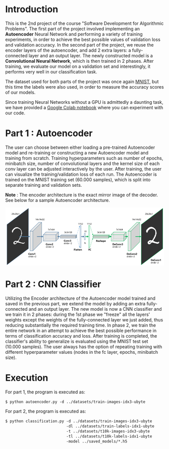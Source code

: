 # Introduction  
This is the 2nd project of the course "Software Development for Algorithmic
Problems". The first part of the project involved implementing an **Autoencoder** Neural Network 
and performing a variety of training experiments, in order to achieve the best
possible values of validation loss and validation accuracy. In the second part
of the project, we reuse the encoder layers of the autoencoder, and add 2 extra layers:
a fully-connected layer and an output layer. The newly constructed model is
a **Convolutional Neural Network**, which is then trained in 2 phases. After
training, we evaluate our model on a validation set and interestingly, it performs very well 
in our classification task.

The dataset used for both parts of the project was once again [MNIST](http://yann.lecun.com/exdb/mnist/), but this time the labels were also used, 
in order to measure the accuracy scores of our models.  

Since training Neural Networks without a GPU is admittedly a daunting task, we
have provided a [Google Colab notebook](https://colab.research.google.com/drive/103OAigB6x5pdXZP7NG99r3OoS9xOT1-_?usp=sharing) 
where you can experiment with our code.

# Part 1 : Autoencoder
The user can choose between either loading a pre-trained Autoencoder model and
re-training or constructing a new Autoencoder model and training from scratch.
Training hyperparameters such as number of epochs, minibatch size, number of
convolutional layers and the kernel size of each conv layer can be adjusted 
interactively by the user. After training, the user can visualize the
training/validation loss of each run. The Autoencoder is trained on the MNIST
training set (60.000 samples), which is split into separate training and validation sets.  

**Note** : The encoder architecture is the exact mirror image of the decoder.
See below for a sample Autoencoder architecture.

![Screenshot](images/ae_reduce.png)


# Part 2 : CNN Classifier
Utilizing the Encoder architecture of the Autoencoder model trained and
saved in the previous part, we extend the model by adding an extra
fully-connected and an output layer. The new model is now a CNN classifier and
we train it in 2 phases: during the 1st phase we "freeze" all the layers' weights
except the weights of the fully-connected layer we just added, thus reducing
substantially the required training time. In phase 2, we train the entire
network in an attempt to achieve the best possible performance in terms of 
classification accuracy and loss. After training is completed, the classifier's 
ability to generalize is evaluated using the MNIST test set (10.000 samples). 
The user always has the option of repeating training with different
hyperparameter values (nodes in the fc layer, epochs, minibatch size).


# Execution
For part 1, the program is executed as:  
```
$ python autoencoder.py -d ../datasets/train-images-idx3-ubyte
```

For part 2, the program is executed as:
```
$ python classification.py -d ../datasets/train-images-idx3-ubyte 
                           -dl ../datasets/train-labels-idx1-ubyte
                           -t ../datasets/t10k-images-idx3-ubyte
                           -tl ../datasets/t10k-labels-idx1-ubyte
                           -model ../saved_models/*.h5
```

